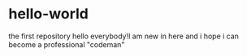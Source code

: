 # hello-world
the first repository
hello everybody!I am new in here and i hope i can become a professional "codeman"
